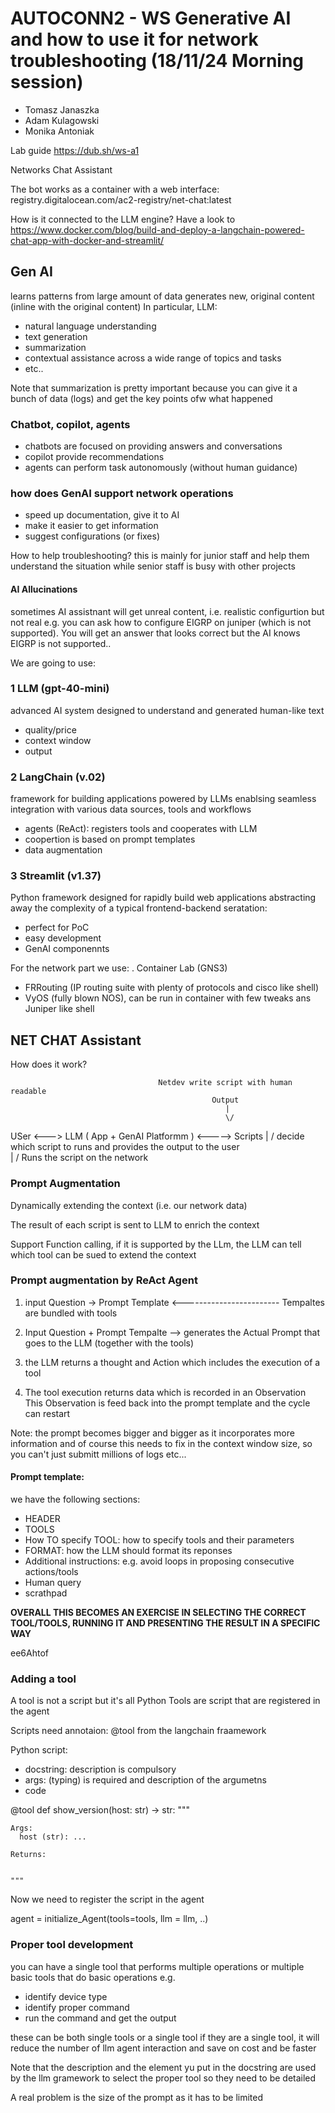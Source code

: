 #  AUTOCONN2 - WS Generative AI and how to use it for network troubleshooting (18/11/24 Morning session)

- Tomasz Janaszka
- Adam Kulagowski
- Monika Antoniak

Lab guide https://dub.sh/ws-a1

Networks Chat Assistant

The bot works as a container with a  web interface: registry.digitalocean.com/ac2-registry/net-chat:latest

How is it connected to the LLM engine?
Have a look to https://www.docker.com/blog/build-and-deploy-a-langchain-powered-chat-app-with-docker-and-streamlit/

## Gen AI
learns patterns from large amount of data
generates new, original content (inline with the original content)
In particular, LLM:
- natural language understanding
- text generation
- summarization
- contextual assistance across a wide range of topics and tasks
- etc..

Note that summarization is pretty important because you can give it a bunch of data (logs) and get the key points ofw what happened

### Chatbot, copilot, agents
- chatbots are focused on providing answers and conversations
- copilot provide recommendations 
- agents can perform task autonomously (without human guidance)

### how does GenAI support network operations
- speed up documentation, give it to AI
- make it easier to get information
- suggest configurations (or fixes)

How to help troubleshooting?
this is mainly for junior staff and help them understand the situation while senior staff is busy with other projects

#### AI Allucinations
sometimes AI assistnant will get unreal content, i.e. realistic configurtion but not real e.g. you can ask how to configure EIGRP on juniper (which is not supported). You will get an answer that looks correct but the AI knows EIGRP is not supported..

We are going to use: 
### 1 LLM (gpt-40-mini)
advanced AI system designed to understand and generated human-like text
- quality/price
- context window
- output

### 2 LangChain (v.02)
framework for building applications powered by LLMs
enablsing seamless integration with various data sources, tools and workflows
- agents (ReAct): registers tools and cooperates with LLM
- coopertion is based on prompt templates
- data augmentation

### 3 Streamlit (v1.37)
Python framework designed for rapidly build web applications
abstracting away the complexity of a typical frontend-backend seratation:
- perfect for PoC
- easy development
- GenAI componennts


For the network part we use:
 . Container Lab (GNS3)
 - FRRouting (IP routing suite with plenty of protocols and cisco like shell)
 - VyOS (fully blown NOS), can be run in container with few tweaks ans Juniper like shell

 ## NET CHAT Assistant
 How does it work?
 
 <solution overview picture>

                                     Netdev write script with human readable
                                                 Output
                                                    |     
                                                    \/
 USer <--->  LLM ( App + GenAI Platformm ) <-----> Scripts
                     |
                     \/ 
                decide which script to runs
                and provides the output to the 
                user    
                     |
                     \/
                Runs the script on the network      

### Prompt Augmentation
Dynamically extending the context (i.e. our network data)

The result of each script is sent to LLM to enrich the context

Support Function calling, if it is supported by the LLm, the LLM can tell which tool can be sued to extend the context



### Prompt augmentation by ReAct Agent

1) input Question -> Prompt Template <------------------------ Tempaltes are bundled with tools

2) Input Question + Prompt Tempalte --> generates the Actual Prompt that goes to the LLM (together with the tools)

3) the LLM returns a 
   thought and Action which includes the execution of a tool

4) The tool execution returns data which is recorded in an Observation  
   This Observation is feed back into the prompt template and the cycle can restart 

Note: the prompt becomes bigger and bigger as it incorporates more information
      and of course this needs to fix in the context window size, so you can't just submitt millions of logs etc...


#### Prompt template:
we have the following sections:
- HEADER
- TOOLS
- How TO specify TOOL: how to specify tools and their parameters
- FORMAT: how the LLM should format its reponses             
- Additional instructions: e.g. avoid loops in proposing consecutive actions/tools
- Human query
- scrathpad      

**OVERALL THIS BECOMES AN EXERCISE IN SELECTING THE CORRECT TOOL/TOOLS, RUNNING IT AND PRESENTING THE RESULT IN A SPECIFIC WAY**


ee6Ahtof


### Adding a tool
A tool is not a script but it's all Python
Tools are script that are registered in the agent

Scripts need annotaion: @tool from the langchain  fraamework

Python script:
- docstring: description is compulsory
- args: (typing) is required and description of the argumetns
- code 


@tool
def show_version(host: str) -> str:
    """
    <docstring>

    Args:
      host (str): ...
    
    Returns:
      

    """

Now we need to register the script in the agent


agent = initialize_Agent(tools=tools,
                         llm = llm, ..) 


### Proper tool development
you can have a single tool that performs multiple operations or multiple basic tools
that do basic operations
e.g. 
- identify device type
- identify proper command
- run the command and get the output

these can be both single tools or a single tool
if they are a single tool, it will reduce the number of llm agent interaction 
and save on cost and be faster

Note that the description and the element yu put in the docstring are used by the llm 
gramework to select the proper tool so they need to be detailed 

A real problem is the size of the prompt as it has to be limited 